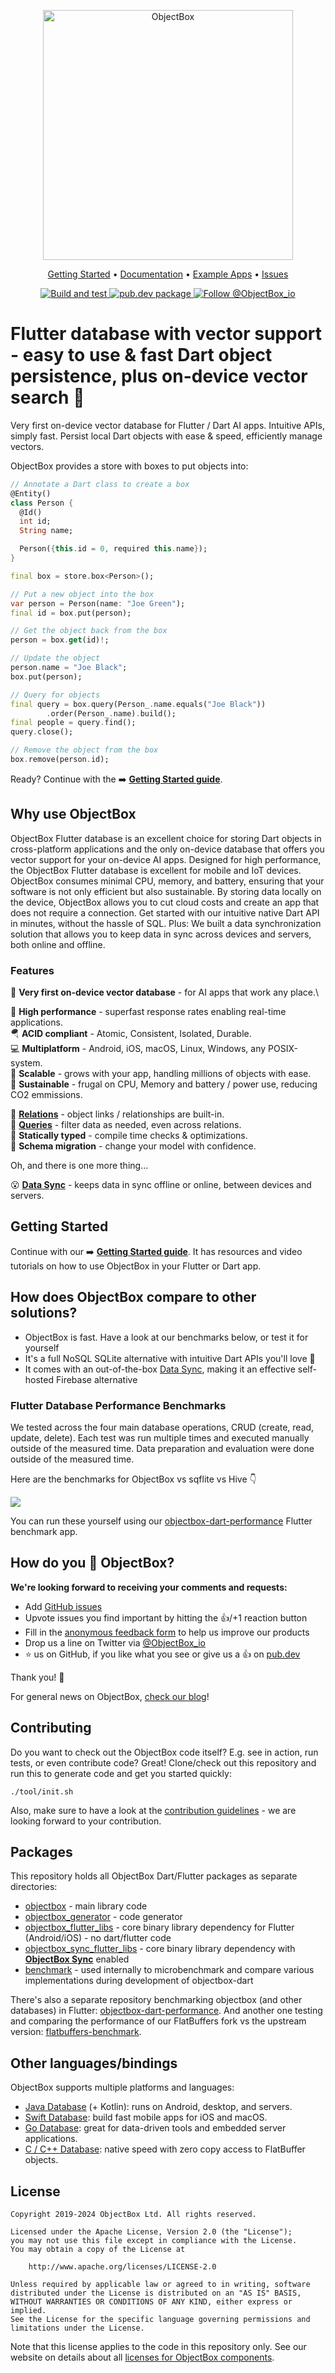 <p align="center">
  <picture>
    <img src="https://raw.githubusercontent.com/objectbox/objectbox-dart/main/.github/logo.png" alt="ObjectBox" width="400px">
  </picture>
</p>

<p align="center">
  <a href="https://docs.objectbox.io/getting-started">Getting Started</a> •
  <a href="https://docs.objectbox.io">Documentation</a> •
  <a href="https://github.com/objectbox/objectbox-dart/tree/main/objectbox/example">Example Apps</a> •
  <a href="https://github.com/objectbox/objectbox-dart/issues">Issues</a>
</p>

<p align="center">
  <a href="https://github.com/objectbox/objectbox-dart/actions/workflows/dart.yml">
    <img src="https://github.com/objectbox/objectbox-dart/actions/workflows/dart.yml/badge.svg" alt="Build and test">
  </a>
  <a href="https://pub.dev/packages/objectbox">
    <img src="https://img.shields.io/pub/v/objectbox.svg?label=pub.dev&logo=dart&style=flat-square" alt="pub.dev package">
  </a>
  <a href="https://twitter.com/ObjectBox_io">
    <img src="https://img.shields.io/twitter/follow/objectbox_io?color=%20%2300aced&logo=twitter&style=flat-square" alt="Follow @ObjectBox_io">
  </a>
</p>

# Flutter database with vector support - easy to use & fast Dart object persistence, plus on-device vector search 💙



Very first on-device vector database for Flutter / Dart AI apps. Intuitive APIs, simply fast. 
Persist local Dart objects with ease & speed, efficiently manage vectors.

ObjectBox provides a store with boxes to put objects into:

```dart
// Annotate a Dart class to create a box
@Entity()
class Person {
  @Id() 
  int id;
  String name;

  Person({this.id = 0, required this.name});
}

final box = store.box<Person>();

// Put a new object into the box
var person = Person(name: "Joe Green");
final id = box.put(person);

// Get the object back from the box
person = box.get(id)!;

// Update the object
person.name = "Joe Black";
box.put(person);

// Query for objects
final query = box.query(Person_.name.equals("Joe Black"))
        .order(Person_.name).build();
final people = query.find();
query.close();

// Remove the object from the box
box.remove(person.id);
```
Ready? Continue with the ➡️ **[Getting Started guide](https://docs.objectbox.io/getting-started)**.

## Why use ObjectBox

ObjectBox Flutter database is an excellent choice for storing Dart objects in cross-platform
applications and the only on-device database that offers you vector support for your on-device AI apps.
Designed for high performance, the ObjectBox Flutter database is excellent for mobile
and IoT devices. ObjectBox consumes minimal CPU, memory, and battery, ensuring that your software is
not only efficient but also sustainable. By storing data locally on the device, ObjectBox allows you
to cut cloud costs and create an app that does not require a connection. Get started with our
intuitive native Dart API in minutes, without the hassle of SQL.
Plus: We built a data synchronization solution that allows you to keep data in sync across devices
and servers, both online and offline.

### Features
🏁 **Very first on-device vector database** - for AI apps that work any place.\

🏁 **High performance** - superfast response rates enabling real-time applications.\
🪂 **ACID compliant** - Atomic, Consistent, Isolated, Durable.\
💻 **Multiplatform** - Android, iOS, macOS, Linux, Windows, any POSIX-system.\
🌱 **Scalable** - grows with your app, handling millions of objects with ease.\
💚 **Sustainable** - frugal on CPU, Memory and battery / power use, reducing CO2 emmissions.

🔗 **[Relations](https://docs.objectbox.io/relations)** - object links / relationships are built-in.\
💐 **[Queries](https://docs.objectbox.io/queries)** - filter data as needed, even across relations.\
🦮 **Statically typed** - compile time checks & optimizations.\
📃 **Schema migration** - change your model with confidence.

Oh, and there is one more thing...

😮 [**Data Sync**](https://objectbox.io/sync/) - keeps data in sync offline or online, between devices and servers.


## Getting Started

Continue with our ➡️ **[Getting Started guide](https://docs.objectbox.io/getting-started)**. It has resources and video tutorials on how to use ObjectBox in your Flutter or Dart app.

## How does ObjectBox compare to other solutions?

- ObjectBox is fast. Have a look at our benchmarks below, or test it for yourself
- It's a full NoSQL SQLite alternative with intuitive Dart APIs you'll love 💙
- It comes with an out-of-the-box [Data Sync](https://objectbox.io/sync/), making it an effective self-hosted Firebase alternative

### Flutter Database Performance Benchmarks

We tested across the four main database operations, CRUD (create, read, update, delete). Each test was run multiple times and executed  manually outside of the measured time. Data preparation and evaluation were done outside of the measured time. 

Here are the benchmarks for ObjectBox vs sqflite vs Hive 👇

![](https://raw.githubusercontent.com/objectbox/objectbox-dart/main/.github/benchmarks.png)

You can run these yourself using our [objectbox-dart-performance](https://github.com/objectbox/objectbox-dart-performance) Flutter benchmark app.

## How do you 💙 ObjectBox?

**We're looking forward to receiving your comments and requests:**

- Add [GitHub issues](https://github.com/objectbox/objectbox-dart/issues)
- Upvote issues you find important by hitting the 👍/+1 reaction button
- Fill in the [anonymous feedback form](https://forms.gle/s2L1YH32nwjgs4s4A) to help us improve our products
- Drop us a line on Twitter via [@ObjectBox_io](https://twitter.com/ObjectBox_io/)
- ⭐ us on GitHub, if you like what you see or give us a 👍 on [pub.dev](https://pub.dev/packages/objectbox)

Thank you! 🙏

For general news on ObjectBox, [check our blog](https://objectbox.io/blog)!

## Contributing

Do you want to check out the ObjectBox code itself? E.g. see in action, run tests, or even contribute code?
Great! Clone/check out this repository and run this to generate code and get you started quickly:

    ./tool/init.sh

Also, make sure to have a look at the [contribution guidelines](CONTRIBUTING.md) - we are looking forward to your contribution.

## Packages

This repository holds all ObjectBox Dart/Flutter packages as separate directories:

* [objectbox](objectbox) - main library code
* [objectbox_generator](generator) - code generator
* [objectbox_flutter_libs](flutter_libs) - core binary library dependency for Flutter (Android/iOS) - no dart/flutter code
* [objectbox_sync_flutter_libs](sync_flutter_libs) - core binary library dependency with [**ObjectBox Sync**](https://objectbox.io/sync/) enabled
* [benchmark](benchmark) - used internally to microbenchmark and compare various implementations during development of objectbox-dart

There's also a separate repository benchmarking objectbox (and other databases) in Flutter: 
[objectbox-dart-performance](https://github.com/objectbox/objectbox-dart-performance). And another one testing and 
comparing the performance of our FlatBuffers fork vs the upstream version: [flatbuffers-benchmark](https://github.com/objectbox/flatbuffers-benchmark).

## Other languages/bindings

ObjectBox supports multiple platforms and languages: 

* [Java Database](https://github.com/objectbox/objectbox-java) (+ Kotlin): runs on Android, desktop, and servers.
* [Swift Database](https://github.com/objectbox/objectbox-swift): build fast mobile apps for iOS and macOS.
* [Go Database](https://github.com/objectbox/objectbox-go): great for data-driven tools and embedded server applications.
* [C / C++ Database](https://github.com/objectbox/objectbox-c): native speed with zero copy access to FlatBuffer objects.


## License

```text
Copyright 2019-2024 ObjectBox Ltd. All rights reserved.

Licensed under the Apache License, Version 2.0 (the "License");
you may not use this file except in compliance with the License.
You may obtain a copy of the License at

    http://www.apache.org/licenses/LICENSE-2.0

Unless required by applicable law or agreed to in writing, software
distributed under the License is distributed on an "AS IS" BASIS,
WITHOUT WARRANTIES OR CONDITIONS OF ANY KIND, either express or implied.
See the License for the specific language governing permissions and
limitations under the License.
```

Note that this license applies to the code in this repository only.
See our website on details about all [licenses for ObjectBox components](https://objectbox.io/faq/#license-pricing).
